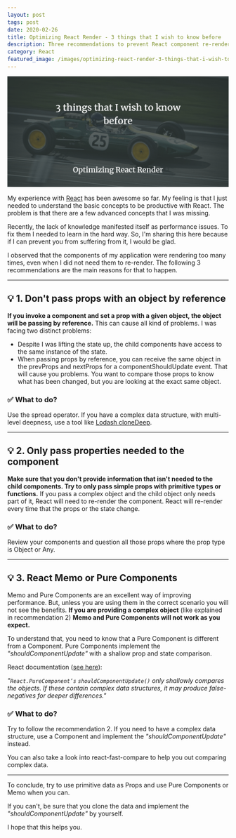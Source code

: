 ```yaml
---
layout: post
tags: post
date: 2020-02-26
title: Optimizing React Render - 3 things that I wish to know before
description: Three recommendations to prevent React component re-render and improve performance.
category: React
featured_image: /images/optimizing-react-render-3-things-that-i-wish-to-know-before.png
---
```


![Optimizing React Render - 3 things that I wish to know before](/images/optimizing-react-render-3-things-that-i-wish-to-know-before.png)

My experience with [React](https://reactjs.org/) has been awesome so far. My feeling is that I just needed to understand the basic concepts to be productive with React. The problem is that there are a few advanced concepts that I was missing.

Recently, the lack of knowledge manifested itself as performance issues. To fix them I needed to learn in the hard way. So, I'm sharing this here because if I can prevent you from suffering from it, I would be glad.

I observed that the components of my application were rendering too many times, even when I did not need them to re-render. The following 3 recommendations are the main reasons for that to happen.

---

## 💡 1. Don't pass props with an object by reference

**If you invoke a component and set a prop with a given object, the object will be passing by reference.** This can cause all kind of problems. I was facing two distinct problems:

- Despite I was lifting the state up, the child components have access to the same instance of the state.
- When passing props by reference, you can receive the same object in the prevProps and nextProps for a componentShouldUpdate event. That will cause you problems. You want to compare those props to know what has been changed, but you are looking at the exact same object.

### ✅ What to do?

Use the spread operator. If you have a complex data structure, with multi-level deepness, use a tool like [Lodash cloneDeep](https://lodash.com/docs/#cloneDeep).

---

## 💡 2. Only pass properties needed to the component

**Make sure that you don't provide information that isn't needed to the child components. Try to only pass simple props with primitive types or functions.** If you pass a complex object and the child object only needs part of it, React will need to re-render the component. React will re-render every time that the props or the state change.

### ✅ What to do?

Review your components and question all those props where the prop type is Object or Any.

---

## 💡 3. React Memo or Pure Components

Memo and Pure Components are an excellent way of improving performance. But, unless you are using them in the correct scenario you will not see the benefits. **If you are providing a complex object** (like explained in recommendation 2) **Memo and Pure Components will not work as you expect.**

To understand that, you need to know that a Pure Component is different from a Component. Pure Components implement the _"shouldComponentUpdate"_ with a shallow prop and state comparison.

React documentation ([see here](https://reactjs.org/docs/react-api.html#reactpurecomponent)):

_"`React.PureComponent’s` `shouldComponentUpdate()` only shallowly compares the objects. If these contain complex data structures, it may produce false-negatives for deeper differences."_

### ✅ What to do?

Try to follow the recommendation 2. If you need to have a complex data structure, use a Component and implement the _"shouldComponentUpdate"_ instead.

You can also take a look into react-fast-compare to help you out comparing complex data.

---

To conclude, try to use primitive data as Props and use Pure Components or Memo when you can.

If you can't, be sure that you clone the data and implement the _"shouldComponentUpdate"_ by yourself.

I hope that this helps you.
